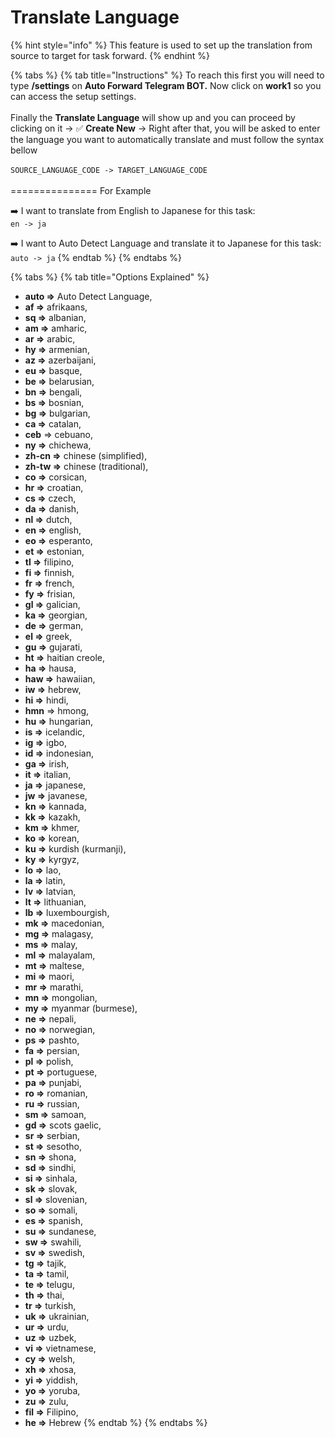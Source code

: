 # Translate Language

{% hint style="info" %}
This feature is used to set up the translation from source to target for task forward.
{% endhint %}

{% tabs %}
{% tab title="Instructions" %}
To reach this first you will need to type **/settings** on **Auto Forward Telegram BOT.** Now click on **work1** so you can access the setup settings. \
\
Finally the **Translate Language** will show up and you can proceed by clicking on it -> ✅ **Create New** -> Right after that, you will be asked to enter the language you want to automatically translate and must follow the syntax bellow\
\
`SOURCE_LANGUAGE_CODE -> TARGET_LANGUAGE_CODE`\
\
\=============== For Example

➡️ I want to translate from English to Japanese for this task: \
`en -> ja`

➡️ I want to Auto Detect Language and translate it to Japanese for this task: \
`auto -> ja`
{% endtab %}
{% endtabs %}

{% tabs %}
{% tab title="Options Explained" %}
* **auto =>** Auto Detect Language,
* **af =>** afrikaans,
* **sq =>** albanian,
* **am =>** amharic,
* **ar =>** arabic,
* **hy =>** armenian,
* **az =>** azerbaijani,
* **eu =>** basque,
* **be =>** belarusian,
* **bn =>** bengali,
* **bs =>** bosnian,
* **bg =>** bulgarian,
* **ca =>** catalan,
* **ceb** => cebuano,
* **ny =>** chichewa,
* **zh-cn =>** chinese (simplified),
* **zh-tw =>** chinese (traditional),
* **co =>** corsican,
* **hr =>** croatian,
* **cs =>** czech,
* **da =>** danish,
* **nl =>** dutch,
* **en =>** english,
* **eo =>** esperanto,
* **et =>** estonian,
* **tl =>** filipino,
* **fi =>** finnish,
* **fr =>** french,
* **fy =>** frisian,
* **gl =>** galician,
* **ka =>** georgian,
* **de =>** german,
* **el =>** greek,
* **gu =>** gujarati,
* **ht =>** haitian creole,
* **ha =>** hausa,
* **haw =>** hawaiian,
* **iw =>** hebrew,
* **hi =>** hindi,
* **hmn** => hmong,
* **hu =>** hungarian,
* **is =>** icelandic,
* **ig =>** igbo,
* **id =>** indonesian,
* **ga =>** irish,
* **it =>** italian,
* **ja =>** japanese,
* **jw =>** javanese,
* **kn =>** kannada,
* **kk =>** kazakh,
* **km =>** khmer,
* **ko =>** korean,
* **ku =>** kurdish (kurmanji),
* **ky =>** kyrgyz,
* **lo =>** lao,
* **la =>** latin,
* **lv =>** latvian,
* **lt =>** lithuanian,
* **lb =>** luxembourgish,
* **mk =>** macedonian,
* **mg =>** malagasy,
* **ms =>** malay,
* **ml =>** malayalam,
* **mt =>** maltese,
* **mi =>** maori,
* **mr =>** marathi,
* **mn =>** mongolian,
* **my =>** myanmar (burmese),
* **ne =>** nepali,
* **no =>** norwegian,
* **ps =>** pashto,
* **fa =>** persian,
* **pl =>** polish,
* **pt =>** portuguese,
* **pa =>** punjabi,
* **ro =>** romanian,
* **ru =>** russian,
* **sm =>** samoan,
* **gd =>** scots gaelic,
* **sr =>** serbian,
* **st =>** sesotho,
* **sn =>** shona,
* **sd =>** sindhi,
* **si =>** sinhala,
* **sk =>** slovak,
* **sl =>** slovenian,
* **so =>** somali,
* **es =>** spanish,
* **su =>** sundanese,
* **sw =>** swahili,
* **sv =>** swedish,
* **tg =>** tajik,
* **ta =>** tamil,
* **te =>** telugu,
* **th =>** thai,
* **tr =>** turkish,
* **uk =>** ukrainian,
* **ur =>** urdu,
* **uz =>** uzbek,
* **vi =>** vietnamese,
* **cy =>** welsh,
* **xh =>** xhosa,
* **yi =>** yiddish,
* **yo =>** yoruba,
* **zu =>** zulu,
* **fil =>** Filipino,
* **he =>** Hebrew
{% endtab %}
{% endtabs %}
